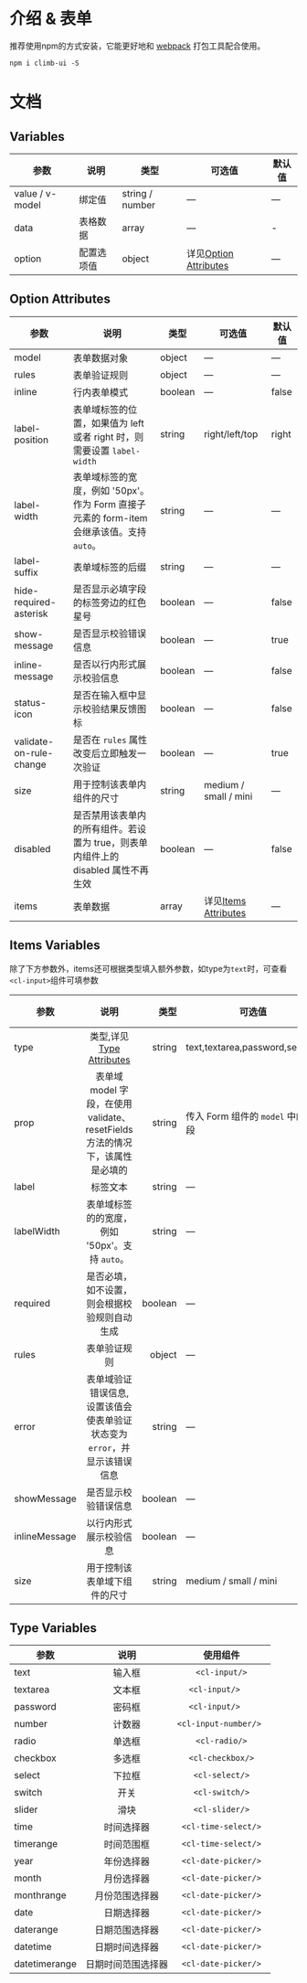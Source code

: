 # 介绍 & 表单
推荐使用npm的方式安装，它能更好地和 [webpack](https://webpack.js.org/) 打包工具配合使用。
```
npm i climb-ui -S
```
# 文档
## Variables
| 参数          | 说明            | 类型            | 可选值                 | 默认值   |
|-------------  |---------------- |---------------- |---------------------- |-------- |
| value / v-model | 绑定值           | string / number  | — | — |
| data  | 表格数据    | array   | — | -   |
| option | 配置选项值           | object  | 详见[Option Attributes](#option) | — |

## Option Attributes<span id="option"></span>
| 参数          | 说明            | 类型            | 可选值                 | 默认值   |
|-------------  |---------------- |---------------- |---------------------- |-------- |
| model   | 表单数据对象 | object      |                  —                |  — |
| rules    | 表单验证规则 | object | — | — |
| inline    | 行内表单模式 | boolean | — | false |
| label-position | 表单域标签的位置，如果值为 left 或者 right 时，则需要设置 `label-width` | string |  right/left/top            | right |
| label-width | 表单域标签的宽度，例如 '50px'。作为 Form 直接子元素的 form-item 会继承该值。支持 `auto`。 | string | — | — |
| label-suffix | 表单域标签的后缀 | string | — | — |
| hide-required-asterisk | 是否显示必填字段的标签旁边的红色星号 | boolean | — | false |
| show-message  | 是否显示校验错误信息 | boolean | — | true |
| inline-message  | 是否以行内形式展示校验信息 | boolean | — | false |
| status-icon  | 是否在输入框中显示校验结果反馈图标 | boolean | — | false |
| validate-on-rule-change  | 是否在 `rules` 属性改变后立即触发一次验证 | boolean | — | true |
| size  | 用于控制该表单内组件的尺寸 | string | medium / small / mini | — |
| disabled | 是否禁用该表单内的所有组件。若设置为 true，则表单内组件上的 disabled 属性不再生效 | boolean | — | false |
| items | 表单数据           | array  | 详见[Items Attributes](#items) | — |


## Items Variables<span id="items"></span>
除了下方参数外，items还可根据类型填入额外参数，如type为`text`时，可查看`<cl-input>`组件可填参数

| 参数             | 说明           | 类型  |    可选值                                     |    默认值|
| -------------   |:-------------:| -------:| ------------------------------------------- |:--------:|
| type            | 类型,详见[Type Attributes](#type)           | string | text,textarea,password,select...             | text      |
| prop    | 表单域 model 字段，在使用 validate、resetFields 方法的情况下，该属性是必填的 | string    | 传入 Form 组件的 `model` 中的字段 | — |
| label | 标签文本 | string | — | — |
| labelWidth | 表单域标签的的宽度，例如 '50px'。支持 `auto`。 | string |       —       | — |
| required | 是否必填，如不设置，则会根据校验规则自动生成 | boolean | — | false |
| rules    | 表单验证规则 | object | — | — |
| error    | 表单域验证错误信息, 设置该值会使表单验证状态变为`error`，并显示该错误信息 | string | — | — |
| showMessage  | 是否显示校验错误信息 | boolean | — | true |
| inlineMessage  | 以行内形式展示校验信息 | boolean | — | false |
| size  | 用于控制该表单域下组件的尺寸 | string | medium / small / mini | - |

## Type Variables<span id="type"></span>

| 参数             | 说明               | 使用组件              |
| -------------   |:------------------:|:-------------:|
| text            | 输入框              |```<cl-input/>```        |
| textarea        | 文本框              |```<cl-input/>   ```     |
| password        | 密码框              |```<cl-input/>   ```       |
| number          | 计数器              |```<cl-input-number/> ```  |
| radio           | 单选框              |```<cl-radio/>```|
| checkbox        | 多选框              |```<cl-checkbox/>```|
| select          | 下拉框              |```<cl-select/>```|
| switch          | 开关                |```<cl-switch/>```|
| slider          | 滑块                |```<cl-slider/>```|
| time            | 时间选择器          |```<cl-time-select/>```|
| timerange       | 时间范围框          |```<cl-time-select/>```|
| year            | 年份选择器          |```<cl-date-picker/>```|
| month           | 月份选择器          |```<cl-date-picker/>```|
| monthrange      | 月份范围选择器      |```<cl-date-picker/>```|
| date            | 日期选择器          |```<cl-date-picker/>```|
| daterange       | 日期范围选择器      |```<cl-date-picker/>```|
| datetime        | 日期时间选择器      |```<cl-date-picker/>```|
| datetimerange   | 日期时间范围选择器  |```<cl-date-picker/>```|


